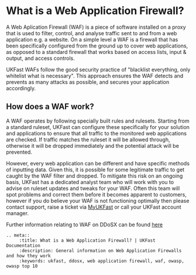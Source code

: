 # What is a Web Application Firewall?

A Web Aplication Firewall (WAF) is a piece of software installed on a proxy that is used to filter, control, and analyse traffic sent to and from a web application e.g. a website.
On a simple level a WAF is a firewall that has been specifically configured from the ground up to cover web applications, as opposed to a standard firewall that works based on access lists, input & output, and access controls.

UKFast WAFs follow the good security practice of "blacklist everything, only whitelist what is necessary". This approach ensures the WAF detects and prevents as many attacks as possible, and secures your application accordingly.

## How does a WAF work?

A WAF operates by following specially built rules and rulesets. Starting from a standard ruleset, UKFast can configure these specifically for your solution and applications to ensure that all traffic to the monitored web applications are checked.  If traffic matches the ruleset it will be allowed through, otherwise it will be dropped immediately and the potential attack will be prevented.

However, every web application can be different and have specific methods of inputting data. Given this, it is possible for some legitimate traffic to get caught by the WAF filter and dropped.  To mitigate this risk on an ongoing basis, UKFast has a dedicated analyst team who will work with you to advise on ruleset updates and tweaks for your WAF.  Often this team will spot problems and correct them before it becomes apparent to customers, however if you do believe your WAF is not functioning optimally then please contact support, raise a ticket via [MyUKFast](https://my.ukfast.co.uk) or call your UKFast account manager.

Further information relating to WAF on DDoSX can be found [here](/security/ddos/wafsettings.html)


```eval_rst
.. meta::
     :title: What is a Web Application Firewall? | UKFast Documentation
     :description: General information on Web Application Firewalls and how they work
     :keywords: ukfast, ddosx, web application firewall, waf, owasp, owasp top 10
```

